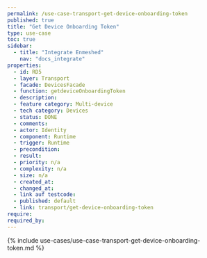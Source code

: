```yaml
---
permalink: /use-case-transport-get-device-onboarding-token
published: true
title: "Get Device Onboarding Token"
type: use-case
toc: true
sidebar:
  - title: "Integrate Enmeshed"
    nav: "docs_integrate"
properties:
  - id: RD5
  - layer: Transport
  - facade: DevicesFacade
  - function: getdeviceOnboardingToken
  - description:
  - feature category: Multi-device
  - tech category: Devices
  - status: DONE
  - comments:
  - actor: Identity
  - component: Runtime
  - trigger: Runtime
  - precondition:
  - result:
  - priority: n/a
  - complexity: n/a
  - size: n/a
  - created_at:
  - changed_at:
  - link auf testcode:
  - published: default
  - link: transport/get-device-onboarding-token
require:
required_by:
---
```


{% include use-cases/use-case-transport-get-device-onboarding-token.md %}
